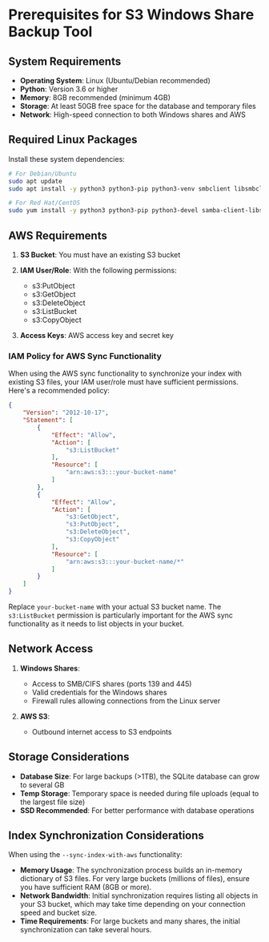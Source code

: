# Prerequisites for S3 Windows Share Backup Tool

## System Requirements

* **Operating System**: Linux (Ubuntu/Debian recommended)
* **Python**: Version 3.6 or higher
* **Memory**: 8GB recommended (minimum 4GB)
* **Storage**: At least 50GB free space for the database and temporary files
* **Network**: High-speed connection to both Windows shares and AWS

## Required Linux Packages

Install these system dependencies:

```bash
# For Debian/Ubuntu
sudo apt update
sudo apt install -y python3 python3-pip python3-venv smbclient libsmbclient-dev build-essential

# For Red Hat/CentOS
sudo yum install -y python3 python3-pip python3-devel samba-client-libs samba-client
```


## AWS Requirements

1. **S3 Bucket**: You must have an existing S3 bucket
2. **IAM User/Role**: With the following permissions:
   - s3:PutObject
   - s3:GetObject
   - s3:DeleteObject
   - s3:ListBucket
   - s3:CopyObject

3. **Access Keys**: AWS access key and secret key

### IAM Policy for AWS Sync Functionality

When using the AWS sync functionality to synchronize your index with existing S3 files, your IAM user/role must have sufficient permissions. Here's a recommended policy:

```json
{
    "Version": "2012-10-17",
    "Statement": [
        {
            "Effect": "Allow",
            "Action": [
                "s3:ListBucket"
            ],
            "Resource": [
                "arn:aws:s3:::your-bucket-name"
            ]
        },
        {
            "Effect": "Allow",
            "Action": [
                "s3:GetObject",
                "s3:PutObject",
                "s3:DeleteObject",
                "s3:CopyObject"
            ],
            "Resource": [
                "arn:aws:s3:::your-bucket-name/*"
            ]
        }
    ]
}
```

Replace `your-bucket-name` with your actual S3 bucket name. The `s3:ListBucket` permission is particularly important for the AWS sync functionality as it needs to list objects in your bucket.

## Network Access

1. **Windows Shares**:
   - Access to SMB/CIFS shares (ports 139 and 445)
   - Valid credentials for the Windows shares
   - Firewall rules allowing connections from the Linux server

2. **AWS S3**:
   - Outbound internet access to S3 endpoints

## Storage Considerations

* **Database Size**: For large backups (>1TB), the SQLite database can grow to several GB
* **Temp Storage**: Temporary space is needed during file uploads (equal to the largest file size)
* **SSD Recommended**: For better performance with database operations

## Index Synchronization Considerations

When using the `--sync-index-with-aws` functionality:

* **Memory Usage**: The synchronization process builds an in-memory dictionary of S3 files. For very large buckets (millions of files), ensure you have sufficient RAM (8GB or more).
* **Network Bandwidth**: Initial synchronization requires listing all objects in your S3 bucket, which may take time depending on your connection speed and bucket size.
* **Time Requirements**: For large buckets and many shares, the initial synchronization can take several hours.
